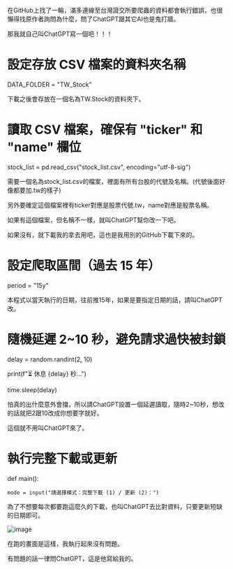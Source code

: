 在GitHub上找了一輪，滿多連線至台灣證交所要爬蟲的資料都會執行錯誤，也很懶得找原作者詢問為什麼，問了ChatGPT跟其它AI也是鬼打牆。

那我就自己叫ChatGPT寫一個吧！！！

# 設定存放 CSV 檔案的資料夾名稱
DATA_FOLDER = "TW_Stock"

下載之後會存放在一個名為TW.Stock的資料夾下。

# 讀取 CSV 檔案，確保有 "ticker" 和 "name" 欄位

stock_list = pd.read_csv("stock_list.csv", encoding="utf-8-sig")

需要一個名為stock_list.csv的檔案，裡面有所有台股的代號及名稱。(代號後面好像都要加.tw的樣子)

另外要確定這個檔案裡有ticker對應是股票代號.tw，name對應是股票名稱。

如果有這個檔案，但名稱不一樣，就叫ChatGPT幫你改一下吧。

如果沒有，就下載我的拿去用吧，這也是我用別的GitHub下載下來的。

# 設定爬取區間（過去 15 年）

period = "15y"

本程式以當天執行的日期，往前推15年，如果是要指定日期的話，請叫ChatGPT改。

# **隨機延遲 2~10 秒，避免請求過快被封鎖**

delay = random.randint(2, 10)

print(f"⏳ 休息 {delay} 秒...")

time.sleep(delay)

怕真的出什麼意外會擋，所以請ChatGPT設置一個延遲讀取，隨時2~10秒，想改的話就把2跟10改成你想要字就好。

這個就不用叫ChatGPT來了。

# 執行完整下載或更新

def main():

    mode = input("請選擇模式：完整下載 (1) / 更新 (2)：")

為了不想要每次都要跑這麼久的下載，也叫ChatGPT去比對資料，只要更新短缺的日期即可。

![image](https://github.com/user-attachments/assets/4ba67ea5-5ba8-46fb-80f2-3370e517ebe1)

在跑的畫面是這樣，我執行起來沒有問題。

有問題的話一律問ChatGPT，這是他寫給我的。
